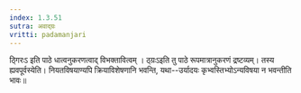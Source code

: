 ```yaml
---
index: 1.3.51
sutra: अवाद्ग्रः
vritti: padamanjari
---
```


 ठ्गिरःऽ इति पाठे धात्वनुकरणत्वाद् विभक्तावित्वम् । ठ्ग्रःऽइति तु पाठे रूपमात्रानुकरणं द्रष्टव्यम्। तस्य ह्यवपूर्वस्येति। नियतविषयाण्यपि क्रियाविशेषणानि भवन्ति, यथा--उर्यादयः कृभ्वस्तिभ्योऽन्यविषया न भवन्तीति भावः॥